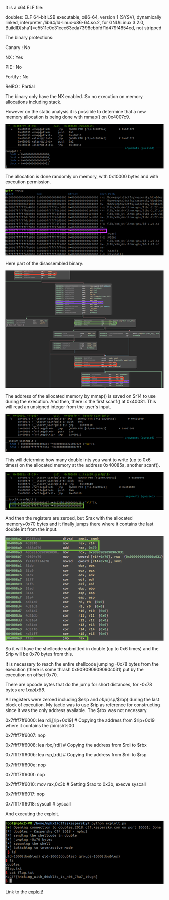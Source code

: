 It is a x64 ELF file:

doubles: ELF 64-bit LSB executable, x86-64, version 1 (SYSV), dynamically linked, interpreter /lib64/ld-linux-x86-64.so.2, for GNU/Linux 3.2.0, BuildID[sha1]=e5511e0c31ccc63eda7398cbbfdf1d479f4854cd, not stripped

The binary protections:

Canary                        : No

NX                            : Yes

PIE                           : No

Fortify                       : No

RelRO                         : Partial

The binary only have the NX enabled. So no execution on memory allocations including stack.

However on the static analysis it is possible to determine that a new memory allocation is being done with mmap() on 0x4007c9.

![memory](doubles_1.png)

The allocation is done randomly on memory, with 0x10000 bytes and with execution permission.

![memory](doubles_2.png)

Here part of the disassembled binary:

![binary](doubles_3.png)

The address of the allocated memory by mmap() is saved on $r14 to use during the execution. And then, there is the first scanf() at 0x40081. This will read an unsigned integer from the user's input.

![scanf](doubles_4.png)

This will determine how many double ints you want to write (up to 0x6 times) on the allocated memory at the address 0x40085a, another scanf().

![scanf](doubles_5.png)

And then the registers are zeroed, but $rax with the allocated memory+0x70 bytes and it finally jumps there where it contains the last double int from the input.

![exec](doubles_6.png)

So it will have the shellcode submitted in double (up to 0x6 times) and the $rip will be 0x70 bytes from this.

It is necessary to reach the entire shellcode jumping -0x78 bytes from the execution (there is some thrash 0x909090909090c031) put by the execution on offset 0x70.

There are opcode bytes that do the jump for short distances, for -0x78 bytes are *\xeb\x86*.

All registers were zeroed including $esp and $ebp ($rsp/$rbp) during the last block of execution. My tactic was to use $rip as reference for constructing since it was the only address available. The $rbx was not necessary.

0x7ffff7ff6000:	lea    rdi,[rip+0x19]        # Copying the address from $rip+0x19 where it contains the /bin/sh%00

0x7ffff7ff6007:	nop

0x7ffff7ff6008:	lea    rbx,[rdi]             # Copying the address from $rdi to $rbx

0x7ffff7ff600b:	lea    rsp,[rdi]             # Copying the address from $rdi to $rsp

0x7ffff7ff600e:	nop

0x7ffff7ff600f:	nop

0x7ffff7ff6010:	mov    rax,0x3b               # Setting $rax to 0x3b, execve syscall

0x7ffff7ff6017:	nop

0x7ffff7ff6018:	syscall                       # syscall

And executing the exploit.

![exploit](doubles_final.png)

Link to the [exploit!](exploit.py)
